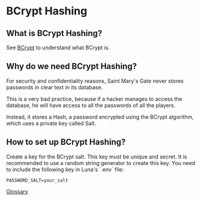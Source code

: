 # BCrypt Hashing

## What is BCrypt Hashing?

<note>
    See <a href="Glossary.md#bcrypt">BCrypt</a> to understand what BCrypt is.
</note>

## Why do we need BCrypt Hashing?

For security and confidentiality reasons, Saint Mary's Gate never stores passwords in clear text in its database.

This is a very bad practice, because if a hacker manages to access the database, he will have access to all the passwords of all the players.

Instead, it stores a Hash, a password encrypted using the BCrypt algorithm, which uses a private key called Salt.


## How to set up BCrypt Hashing?


<procedure>
<step>
Create a key for the BCrypt salt. This key must be unique and secret. It is recommended to use a random string generator to create this key.
</step>
<step>
You need to include the following key in Luna's `.env` file:

```
PASSWORD_SALT=your_salt
```
</step>
</procedure>

<seealso>
    <category ref="related">
        <a href="Glossary.md">Glossary</a>
    </category>
</seealso>